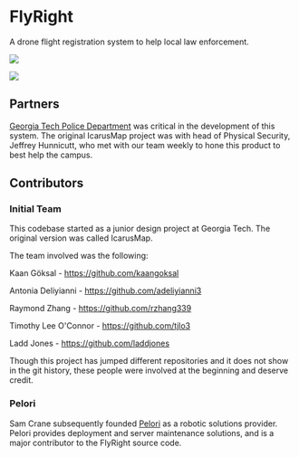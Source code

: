 # FlyRight
A drone flight registration system to help local law enforcement.

![](https://raw.githubusercontent.com/samcrane8/FlyRight/master/docs/flight_page.png)

![](https://raw.githubusercontent.com/samcrane8/FlyRight/master/docs/flights_page.png)

## Partners

[Georgia Tech Police Department](http://www.police.gatech.edu/) was critical in the development of this system. The original IcarusMap project was with head of Physical Security, Jeffrey Hunnicutt, who met with our team weekly to hone this product to best help the campus.

## Contributors

### Initial Team

This codebase started as a junior design project at Georgia Tech. The original version was called IcarusMap.

The team involved was the following:

Kaan Göksal - https://github.com/kaangoksal

Antonia Deliyianni - https://github.com/adeliyianni3

Raymond Zhang - https://github.com/rzhang339

Timothy Lee O'Connor - https://github.com/tjlo3

Ladd Jones - https://github.com/laddjones

Though this project has jumped different repositories and it does not show in the git history, these people were involved at the beginning and deserve credit.

### Pelori

Sam Crane subsequently founded [Pelori](pelori.io) as a robotic solutions provider. Pelori provides deployment and server maintenance solutions, and is a major contributor to the FlyRight source code.
